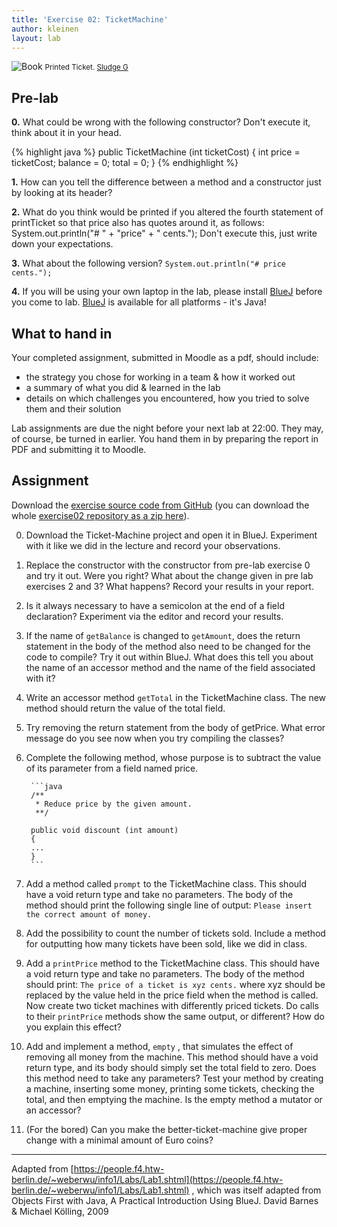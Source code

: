 ```yaml
---
title: 'Exercise 02: TicketMachine'
author: kleinen
layout: lab
---
```


![Book](../../images/ticket-5277919863_b741ccde84_b.jpg)
<small class = "float-right">Printed Ticket. [Sludge G](https://www.flickr.com/photos/sludgeulper/5277919863/)</small>

## Pre-lab

**0.** What could be wrong with the following constructor? Don't execute it, think about it in your head.

{% highlight java %}
public TicketMachine (int ticketCost)
{
   int price = ticketCost;
   balance = 0;
   total = 0;
}
{% endhighlight %}

**1.** How can you tell the difference between a method and a constructor just by looking at its header?

**2.** What do you think would be printed if you altered the fourth statement of printTicket so that price also has quotes around it, as follows:
System.out.println("# " + "price" + " cents.");
Don't execute this, just write down your expectations.

**3.** What about the following version?
`System.out.println("# price cents.");`

**4.** If you will be using your own laptop in the lab, please install [BlueJ](https://www.bluej.org/) before you come to lab. [BlueJ](https://www.bluej.org/) is available for all platforms - it's Java!

## What to hand in

Your completed assignment, submitted in Moodle as a pdf,
should include:

* the strategy you chose for working in a team & how it worked out
* a summary of what you did & learned in the lab
* details on which challenges you encountered, how you tried to solve them and their solution

Lab assignments are due the night before your next lab at 22:00. They may, of course, be turned in earlier. You hand them in by preparing the report in PDF and submitting it to Moodle.

## Assignment

Download the [exercise source code from GitHub][1] (you can download the whole [exercise02 repository as a zip here][2]).

0. Download the Ticket-Machine project and open it in BlueJ. Experiment with it like we did in the lecture and record your observations.  
1. Replace the constructor with the constructor from pre-lab exercise 0 and try it out. Were you right? What about the change given in pre lab exercises 2 and 3? What happens? Record your results in your report.
2. Is it always necessary to have a semicolon at the end of a field declaration? Experiment via the editor and record your results.
3. If the name of `getBalance` is changed to `getAmount`, does the return statement in the body of the method also need to be changed for the code to compile? Try it out within BlueJ. What does this tell you about the name of an accessor method and the name of the field associated with it?
4. Write an accessor method `getTotal` in the TicketMachine class. The new method should return the value of the total field.
5. Try removing the return statement from the body of getPrice. What error message do you see now when you try compiling the classes?
6. Complete the following method, whose purpose is to subtract the value of its parameter from a field named price.

        ```java
        /**
         * Reduce price by the given amount.
         **/

        public void discount (int amount)
        {
        ...
        }
        ```

7. Add a method called `prompt` to the TicketMachine class. This should have a void return type and take no parameters. The body of the method should print the following single line of output: `Please insert the correct amount of money.`
8. Add the possibility to count the number of tickets sold. Include a method for outputting how many tickets have been sold, like we did in class.
9. Add a `printPrice` method to the TicketMachine class. This should have a void return type and take no parameters. The body of the method should print: `The price of a ticket is xyz cents.`  where xyz should be replaced by the value held in the price field when the method is called. Now create two ticket machines with differently priced tickets. Do calls to their `printPrice` methods show the same output, or different? How do you explain this effect?
10. Add and implement a method, `empty` , that simulates the effect of removing all money from the machine. This method should have a void return type, and its body should simply set the total field to zero. Does this method need to take any parameters? Test your method by creating a machine, inserting some money, printing some tickets, checking the total, and then emptying the machine. Is the empty method a mutator or an accessor?
11. (For the bored) Can you make the better-ticket-machine give proper change with a minimal amount of Euro coins?


* * *

Adapted from [https://people.f4.htw-berlin.de/~weberwu/info1/Labs/Lab1.shtml](https://people.f4.htw-berlin.de/~weberwu/info1/Labs/Lab1.shtml) , which was itself adapted from Objects First with Java, A Practical Introduction Using BlueJ. David Barnes & Michael K&ouml;lling, 2009

[1]: https://github.com/htw-imi-info1/exercise02
[2]: https://github.com/htw-imi-info1/exercise02/zipball/master

